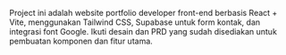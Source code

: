 <!-- Use this file to provide workspace-specific custom instructions to Copilot. For more details, visit https://code.visualstudio.com/docs/copilot/copilot-customization#_use-a-githubcopilotinstructionsmd-file -->

Project ini adalah website portfolio developer front-end berbasis React + Vite, menggunakan Tailwind CSS, Supabase untuk form kontak, dan integrasi font Google. Ikuti desain dan PRD yang sudah disediakan untuk pembuatan komponen dan fitur utama.

